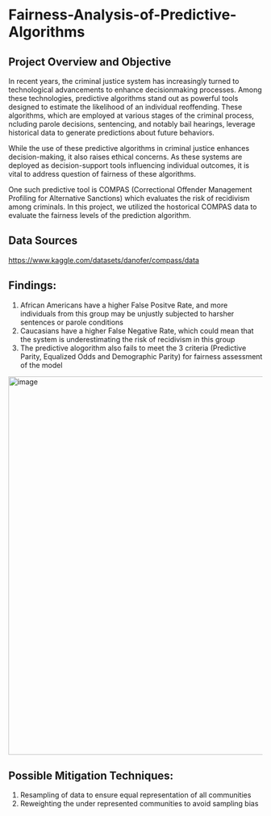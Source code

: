 # Fairness-Analysis-of-Predictive-Algorithms

## Project Overview and Objective
In recent years, the criminal justice system has increasingly turned to technological advancements to enhance decisionmaking processes. Among these technologies, predictive algorithms stand out as powerful tools designed to estimate the likelihood of an individual reoffending. These algorithms, which are employed at various stages of the criminal process, ncluding parole decisions, sentencing, and notably bail hearings, leverage historical data to generate predictions about future behaviors.

While the use of these predictive algorithms in criminal justice enhances decision-making, it also raises ethical concerns. As these systems are deployed as decision-support tools influencing individual outcomes, it is vital
to address question of fairness of these algorithms.

One such predictive tool is COMPAS (Correctional Offender Management Profiling for Alternative Sanctions) which evaluates the risk of recidivism among criminals. In this project, we utilized the hostorical COMPAS data to evaluate the fairness levels of the prediction algorithm.

## Data Sources
https://www.kaggle.com/datasets/danofer/compass/data

## Findings:

1. African Americans have a higher False Positve Rate, and more individuals from this group may be unjustly subjected to harsher sentences or parole conditions
2. Caucasians have a higher False Negative Rate, which could mean that the system is underestimating the risk of recidivism in this group
3. The predictive alogorithm also fails to meet the 3 criteria (Predictive Parity, Equalized Odds and Demographic Parity) for fairness assessment of the model

 <img width="750" alt="image" src="https://github.com/Anmol1311/Fairness-Analysis-of-Predictive-Algorithms/assets/142256926/eb975475-2050-453b-9c04-a081a1cad65a">

   
## Possible Mitigation Techniques:
1. Resampling of data to ensure equal representation of all communities
2. Reweighting the under represented communities to avoid sampling bias
